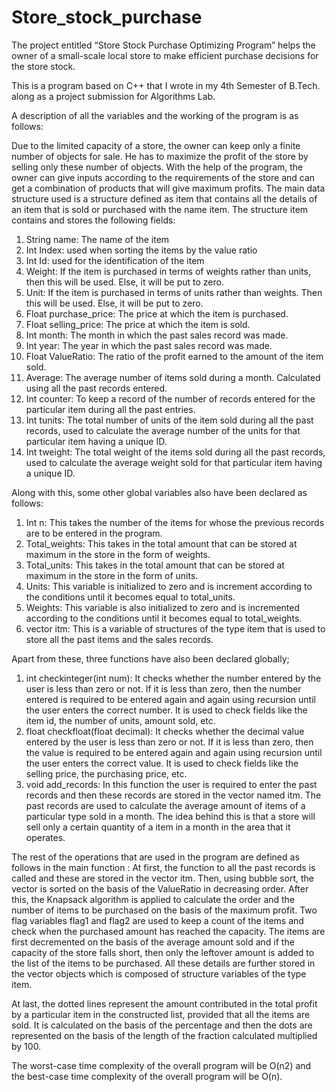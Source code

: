 # Store_stock_purchase

The project entitled “Store Stock Purchase Optimizing Program” helps the owner of a small-scale local store to make efficient purchase decisions for the store stock.

This is a program based on C++ that I wrote in my 4th Semester of B.Tech. along as a project submission for Algorithms Lab.

A description of all the variables and the working of the program is as follows:

Due to the limited capacity of a store, the owner can keep only a finite number of objects for sale. He has to maximize the profit of the store by selling only these number of objects. With the help of the program, the owner can give inputs according to the requirements of the store and can get a combination of products that will give maximum profits. The main data structure used is a structure defined as item that contains all the details of an item that is sold or purchased with the name item. The structure item contains and stores the following fields:

1. String name: The name of the item
2. Int Index: used when sorting the items by the value ratio
3. Int Id: used for the identification of the item
4. Weight: If the item is purchased in terms of weights rather than units, then this will be used. Else, it will be put to zero.
5. Unit: If the item is purchased in terms of units rather than weights. Then this will be used. Else, it will be put to zero.
6. Float purchase_price: The price at which the item is purchased.
7. Float selling_price: The price at which the item is sold.
8. Int month: The month in which the past sales record was made.
9. Int year: The year in which the past sales record was made.
10. Float ValueRatio: The ratio of the profit earned to the amount of the item sold.
11. Average: The average number of items sold during a month. Calculated using all the past records entered.
12. Int counter: To keep a record of the number of records entered for the particular item during all the past entries.
13. Int tunits: The total number of units of the item sold during all the past records, used to calculate the average number of the units for that particular item having a unique ID.
14. Int tweight: The total weight of the items sold during all the past records, used to calculate the average weight sold for that particular item having a unique ID.

Along with this, some other global variables also have been declared as follows:
1. Int n: This takes the number of the items for whose the previous records are to be entered in the program.
2. Total_weights: This takes in the total amount that can be stored at maximum in the store in the form of weights.
3. Total_units: This takes in the total amount that can be stored at maximum in the store in the form of units.
4. Units: This variable is initialized to zero and is increment according to the conditions until it becomes equal to total_units.
5. Weights: This variable is also initialized to zero and is incremented according to the conditions until it becomes equal to total_weights.
6. vector<item> itm: This is a variable of structures of the type item that is used to store all the past items and the sales records.
 
Apart from these, three functions have also been declared globally;
1. int checkinteger(int num): It checks whether the number entered by the user is less than zero or not. If it is less than zero, then the number entered is required to be entered again and again using recursion until the user enters the correct number. It is used to check fields like the item id, the number of units, amount sold, etc.
2. float checkfloat(float decimal): It checks whether the decimal value entered by the user is less than zero or not. If it is less than zero, then the value is required to be entered again and again using recursion until the user enters the correct value. It is used to check fields like the selling price, the purchasing price, etc.
3. void add_records: In this function the user is required to enter the past records and then these records are stored in the vector named itm. The past records are used to calculate the average amount of items of a particular type sold in a month. The idea behind this is that a store will sell only a certain quantity of a item in a month in the area that it operates.

The rest of the operations that are used in the program are defined as follows in the main function :
At first, the function to all the past records is called and these are stored in the vector itm.
Then, using bubble sort, the vector is sorted on the basis of the ValueRatio in decreasing order.
After this, the Knapsack algorithm is applied to calculate the order and the number of items to be purchased on the basis of the maximum profit.
Two flag variables flag1 and flag2 are used to keep a count of the items and check when the purchased amount has reached the capacity. The items are first decremented on the basis of the average amount sold and if the capacity of the store falls short, then only the leftover amount is added to the list of the items to be purchased. All these details are further stored in the vector objects which is composed of structure variables of the type item.

At last, the dotted lines represent the amount contributed in the total profit by a particular item in the constructed list, provided that all the items are sold. It is calculated on the basis of the percentage and then the dots are represented on the basis of the length of the fraction calculated multiplied by 100.

The worst-case time complexity of the overall program will be O(n2) and the best-case time complexity of the overall program will be O(n).

